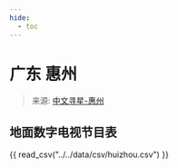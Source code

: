 ```yaml
---
hide:
  - toc
---
```


# 广东 惠州

> 来源: [中文寻星-惠州](http://dtmb.saoing.com/huizhou.htm)

## 地面数字电视节目表

{{ read_csv("../../data/csv/huizhou.csv") }}
